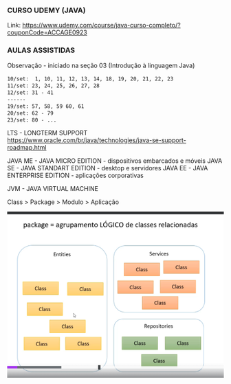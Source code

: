 ### CURSO UDEMY (JAVA)

Link: https://www.udemy.com/course/java-curso-completo/?couponCode=ACCAGE0923

### AULAS ASSISTIDAS
Observação - iniciado na seção 03 (Introdução à linguagem Java)
```
10/set:  1, 10, 11, 12, 13, 14, 18, 19, 20, 21, 22, 23
11/set: 23, 24, 25, 26, 27, 28
12/set: 31 - 41
------
19/set: 57, 58, 59 60, 61
20/set: 62 - 79
23/set: 80 - ...
```

LTS - LONGTERM SUPPORT
https://www.oracle.com/br/java/technologies/java-se-support-roadmap.html

JAVA ME - JAVA MICRO EDITION - dispositivos embarcados e móveis
JAVA SE - JAVA STANDART EDITION - desktop e servidores
JAVA EE - JAVA ENTERPRISE EDITION - aplicações corporativas

JVM - JAVA VIRTUAL MACHINE

Class > Package > Modulo > Aplicação

![alt text](image.png)